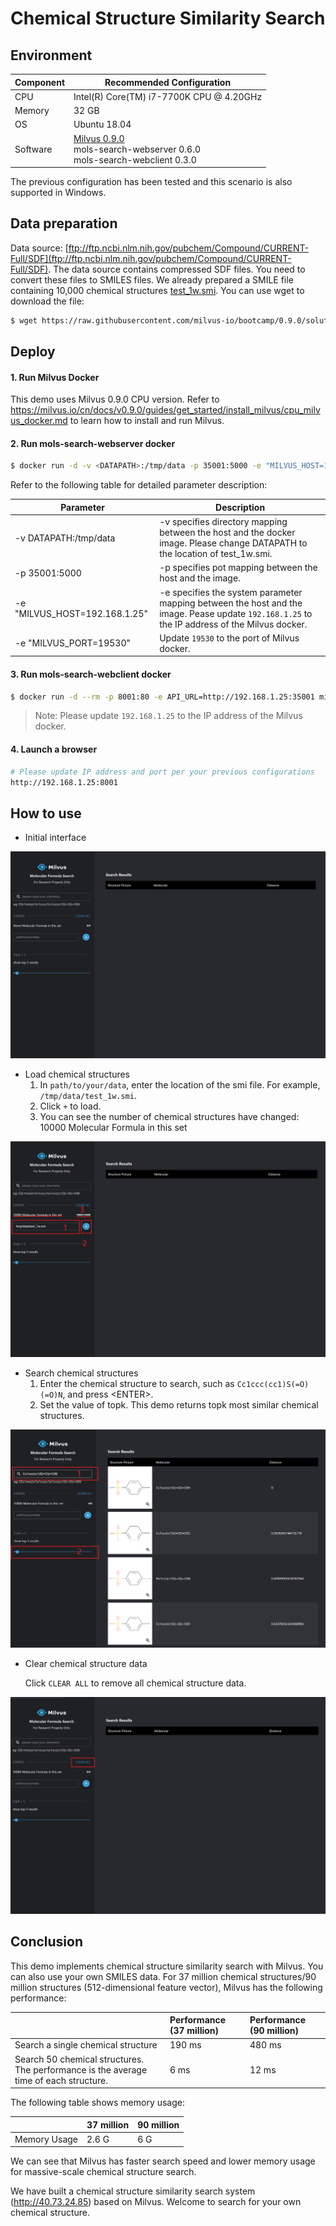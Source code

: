 # Chemical Structure Similarity Search

## Environment

| Component     | Recommended Configuration                                                     |
| -------- | ------------------------------------------------------------ |
| CPU      | Intel(R) Core(TM) i7-7700K CPU @ 4.20GHz                     |
| Memory   | 32 GB                                                         |
| OS       | Ubuntu 18.04                                                 |
| Software | [Milvus 0.9.0](https://milvus.io/cn/docs/v0.9.0/guides/get_started/install_milvus/cpu_milvus_docker.md) <br />mols-search-webserver 0.6.0 <br />mols-search-webclient 0.3.0 |

The previous configuration has been tested and this scenario is also supported in Windows.

## Data preparation

Data source: [ftp://ftp.ncbi.nlm.nih.gov/pubchem/Compound/CURRENT-Full/SDF](ftp://ftp.ncbi.nlm.nih.gov/pubchem/Compound/CURRENT-Full/SDF). The data source contains compressed SDF files. You need to convert these files to SMILES files. We already prepared a SMILE file containing 10,000 chemical structures [test_1w.smi](../../solutions/mols_search/smiles-data). You can use wget to download the file:

```bash
$ wget https://raw.githubusercontent.com/milvus-io/bootcamp/0.9.0/solutions/mols_search/smiles-data/test_1w.smi
```

## Deploy

#### 1. Run Milvus Docker

This demo uses Milvus 0.9.0 CPU version. Refer to https://milvus.io/cn/docs/v0.9.0/guides/get_started/install_milvus/cpu_milvus_docker.md to learn how to install and run Milvus. 

#### 2. Run mols-search-webserver docker

```bash
$ docker run -d -v <DATAPATH>:/tmp/data -p 35001:5000 -e "MILVUS_HOST=192.168.1.25" -e "MILVUS_PORT=19530" milvusbootcamp/mols-search-webserver:0.6.0
```

Refer to the following table for detailed parameter description:

| Parameter                     | Description                                                      |
| ----------------------------- | ------------------------------------------------------------ |
| -v DATAPATH:/tmp/data       | -v specifies directory mapping between the host and the docker image. Please change DATAPATH to the location of test_1w.smi. |
| -p 35001:5000                 | -p specifies pot mapping between the host and the image.                        |
| -e "MILVUS_HOST=192.168.1.25" | -e specifies the system parameter mapping between the host and the image. Pease update `192.168.1.25` to the IP address of the Milvus docker.|
| -e "MILVUS_PORT=19530"        | Update `19530` to the port of Milvus docker.           |

#### 3. Run mols-search-webclient docker

```bash
$ docker run -d --rm -p 8001:80 -e API_URL=http://192.168.1.25:35001 milvusbootcamp/mols-search-webclient:0.3.0
```

> Note: Please update `192.168.1.25` to the IP address of the Milvus docker.

#### 4. Launch a browser

```bash
# Please update IP address and port per your previous configurations
http://192.168.1.25:8001
```

## How to use

- Initial interface

![](../../solutions/mols_search/assert/init_status.PNG)

- Load chemical structures
  1. In `path/to/your/data`, enter the location of the smi file. For example, `/tmp/data/test_1w.smi`.
  2. Click `+` to load.
  3. You can see the number of chemical structures have changed: 10000 Molecular Formula in this set

![](../../solutions/mols_search/assert/load_data.PNG)

- Search chemical structures
  1. Enter the chemical structure to search, such as `Cc1ccc(cc1)S(=O)(=O)N`, and press \<ENTER\>.
  2. Set the value of topk. This demo returns topk most similar chemical structures.

![](../../solutions/mols_search/assert/search_data.PNG)

- Clear chemical structure data

  Click `CLEAR ALL` to remove all chemical structure data.

![](../../solutions/mols_search/assert/delete_data.PNG)


## Conclusion

This demo implements chemical structure similarity search with Milvus. You can also use your own SMILES data. For 37 million chemical structures/90 million structures (512-dimensional feature vector), Milvus has the following performance:

|                                                              | Performance (37 million) | Performance (90 million) |
| :----------------------------------------------------------- | :------------------------- | :--------------------- |
| Search a single chemical structure                                       | 190 ms                      | 480 ms                  |
| Search 50 chemical structures. The performance is the average time of each structure.| 6 ms                        | 12 ms       |

The following table shows memory usage:

|                 | 37 million | 90 million |
| :-------------- | :----------------- | :------------- |
| Memory Usage | 2.6 G               | 6 G             |

We can see that Milvus has faster search speed and lower memory usage for massive-scale chemical structure search.

We have built a chemical structure similarity search system (http://40.73.24.85) based on Milvus. Welcome to search for your own chemical structure.
